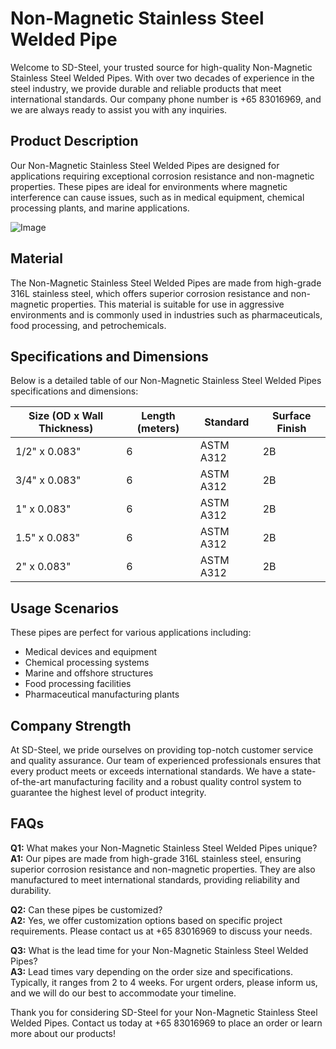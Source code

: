 # Non-Magnetic Stainless Steel Welded Pipe

Welcome to SD-Steel, your trusted source for high-quality Non-Magnetic Stainless Steel Welded Pipes. With over two decades of experience in the steel industry, we provide durable and reliable products that meet international standards. Our company phone number is +65 83016969, and we are always ready to assist you with any inquiries.

## Product Description

Our Non-Magnetic Stainless Steel Welded Pipes are designed for applications requiring exceptional corrosion resistance and non-magnetic properties. These pipes are ideal for environments where magnetic interference can cause issues, such as in medical equipment, chemical processing plants, and marine applications.

![Image](https://github.com/user-attachments/assets/2567258e-e124-4816-932d-1809bd27ef0b)

## Material

The Non-Magnetic Stainless Steel Welded Pipes are made from high-grade 316L stainless steel, which offers superior corrosion resistance and non-magnetic properties. This material is suitable for use in aggressive environments and is commonly used in industries such as pharmaceuticals, food processing, and petrochemicals.

## Specifications and Dimensions

Below is a detailed table of our Non-Magnetic Stainless Steel Welded Pipes specifications and dimensions:

| Size (OD x Wall Thickness) | Length (meters) | Standard | Surface Finish |
|----------------------------|-----------------|----------|----------------|
| 1/2" x 0.083"              | 6               | ASTM A312   | 2B             |
| 3/4" x 0.083"              | 6               | ASTM A312   | 2B             |
| 1" x 0.083"                | 6               | ASTM A312   | 2B             |
| 1.5" x 0.083"              | 6               | ASTM A312   | 2B             |
| 2" x 0.083"                | 6               | ASTM A312   | 2B             |

## Usage Scenarios

These pipes are perfect for various applications including:
- Medical devices and equipment
- Chemical processing systems
- Marine and offshore structures
- Food processing facilities
- Pharmaceutical manufacturing plants

## Company Strength

At SD-Steel, we pride ourselves on providing top-notch customer service and quality assurance. Our team of experienced professionals ensures that every product meets or exceeds international standards. We have a state-of-the-art manufacturing facility and a robust quality control system to guarantee the highest level of product integrity.

## FAQs

**Q1:** What makes your Non-Magnetic Stainless Steel Welded Pipes unique?  
**A1:** Our pipes are made from high-grade 316L stainless steel, ensuring superior corrosion resistance and non-magnetic properties. They are also manufactured to meet international standards, providing reliability and durability.

**Q2:** Can these pipes be customized?  
**A2:** Yes, we offer customization options based on specific project requirements. Please contact us at +65 83016969 to discuss your needs.

**Q3:** What is the lead time for your Non-Magnetic Stainless Steel Welded Pipes?  
**A3:** Lead times vary depending on the order size and specifications. Typically, it ranges from 2 to 4 weeks. For urgent orders, please inform us, and we will do our best to accommodate your timeline.

Thank you for considering SD-Steel for your Non-Magnetic Stainless Steel Welded Pipes. Contact us today at +65 83016969 to place an order or learn more about our products!